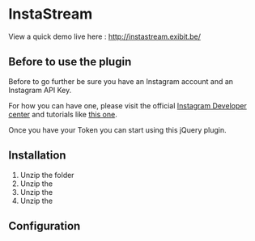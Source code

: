 <h1>InstaStream</h1>

View a quick demo live here : <a href="http://instastream.exibit.be/">http://instastream.exibit.be/</a>

<h2>Before to use the plugin</h2>
<p>Before to go further be sure you have an Instagram account and an Instagram API Key.</p>
<p>For how you can have one, please visit the official <a href="http://instagram.com/developer/">Instagram Developer center</a> and tutorials like <a href="https://github.com/macuenca/Instagram-PHP-API">this one</a>.</p>

Once you have your Token you can start using this jQuery plugin.
<h2>Installation</h2>
<ol>
	<li>Unzip the folder</li>
	<li>Unzip the </li>
	<li>Unzip the </li>
	<li>Unzip the </li>
</ol>
<h2>Configuration</h2>

